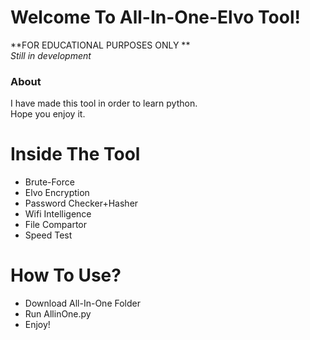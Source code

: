 # Welcome To All-In-One-Elvo Tool!
**FOR EDUCATIONAL PURPOSES ONLY **                                                                                                                                                    
*Still in development* 
### About
I have made this tool in order to learn python.                                                                                                                                        
Hope you enjoy it.

 # Inside The Tool
 - Brute-Force
 - Elvo Encryption
 - Password Checker+Hasher
 - Wifi Intelligence
 - File Compartor 
 - Speed Test
 
 # How To Use?   
 - Download All-In-One Folder
 - Run AllinOne.py
 - Enjoy!                                                                                                                                                                 
